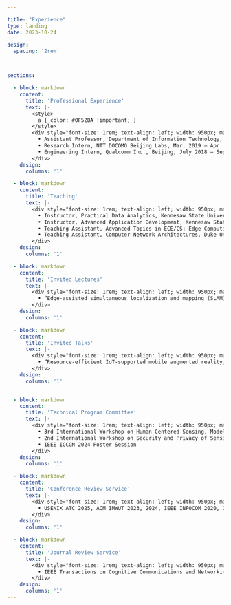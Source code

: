 ```yaml
---

title: "Experience"
type: landing
date: 2023-10-24

design:
  spacing: '2rem'



sections:

  - block: markdown
    content:
      title: 'Professional Experience'
      text: |-
        <style>
          a { color: #0F52BA !important; }
        </style>
        <div style="font-size: 1rem; text-align: left; width: 950px; margin: 0 auto;">
          • Assistant Professor, Department of Information Technology, Kennesaw State University, Aug. 2024 - May 2025<br>
          • Research Intern, NTT DOCOMO Beijing Labs, Mar. 2019 – Apr. 2019<br>
          • Engineering Intern, Qualcomm Inc., Beijing, July 2018 – Sept. 2018
        </div>
    design:
      columns: '1'

  - block: markdown
    content:
      title: 'Teaching'
      text: |-
        <div style="font-size: 1rem; text-align: left; width: 950px; margin: 0 auto;">
          • Instructor, Practical Data Analytics, Kennesaw State University, Spring 2025<br>
          • Instructor, Advanced Application Development, Kennesaw State University, Fall 2024<br>
          • Teaching Assistant, Advanced Topics in ECE/CS: Edge Computing, Duke University, Spring 2023<br>
          • Teaching Assistant, Computer Network Architectures, Duke University, Fall 2021
        </div>
    design:
      columns: '1'

  - block: markdown
    content:
      title: 'Invited Lectures'
      text: |-
        <div style="font-size: 1rem; text-align: left; width: 950px; margin: 0 auto;">
          • “Edge-assisted simultaneous localization and mapping (SLAM),” University of Michigan–Ann Arbor EECS 498/598: Special topics on “AI-Enabled Mixed Reality,” Feb. 2025
        </div>
    design:
      columns: '1'

  - block: markdown
    content:
      title: 'Invited Talks'
      text: |-
        <div style="font-size: 1rem; text-align: left; width: 950px; margin: 0 auto;">
          • “Resource-efficient IoT-supported mobile augmented reality,” Invited talk at Hitachi R&D, Oct. 2022
        </div>
    design:
      columns: '1'


  - block: markdown
    content:
      title: 'Technical Program Committee'
      text: |-
        <div style="font-size: 1rem; text-align: left; width: 950px; margin: 0 auto;">
          • 3rd International Workshop on Human-Centered Sensing, Modeling, and Intelligent Systems (HumanSys’25), co-located with CPS-IoT Week 2025<br>
          • 2nd International Workshop on Security and Privacy of Sensing Systems (Sensors S&P’25), co-located with CPS-IoT Week 2025<br>
          • IEEE ICCCN 2024 Poster Session
        </div>
    design:
      columns: '1'

  - block: markdown
    content:
      title: 'Conference Review Service'
      text: |-
        <div style="font-size: 1rem; text-align: left; width: 950px; margin: 0 auto;">
          • USENIX ATC 2025, ACM IMWUT 2023, 2024, IEEE INFOCOM 2020, 2021, 2024, ACM MobiCom 2023, ACM SIGCOMM 2023, ACM HotMobile 2023, ACM/IEEE IPSN 2021, 2022, 2024, ACM MobiHoc 2021, 2022, 2023, ACM SenSys 2020, 2021, 2022, 2023, IEEE ICNP 2020, 2021, IEEE ICDCS 2020, 2022
        </div>
    design:
      columns: '1'

  - block: markdown
    content:
      title: 'Journal Review Service'
      text: |-
        <div style="font-size: 1rem; text-align: left; width: 950px; margin: 0 auto;">
          • IEEE Transactions on Cognitive Communications and Networking, IEEE Transactions on Mobile Computing, IEEE Transactions on Sensor Networks, IEEE Transactions on Wireless Communications, IEEE Network Magazine, IEEE Wireless Communications Letters
        </div>
    design:
      columns: '1'
---
```

